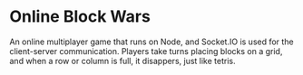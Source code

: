 # Online Block Wars
An online multiplayer game that runs on Node, and Socket.IO is used for the client-server communication. Players take turns placing blocks on a grid, and when a row or column is full, it disappers, just like tetris.
